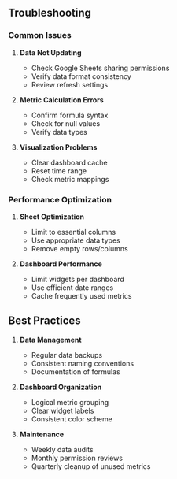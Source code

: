 ## Troubleshooting

### Common Issues

1. **Data Not Updating**
   - Check Google Sheets sharing permissions
   - Verify data format consistency
   - Review refresh settings

2. **Metric Calculation Errors**
   - Confirm formula syntax
   - Check for null values
   - Verify data types

3. **Visualization Problems**
   - Clear dashboard cache
   - Reset time range
   - Check metric mappings

### Performance Optimization

1. **Sheet Optimization**
   - Limit to essential columns
   - Use appropriate data types
   - Remove empty rows/columns

2. **Dashboard Performance**
   - Limit widgets per dashboard
   - Use efficient date ranges
   - Cache frequently used metrics

## Best Practices

1. **Data Management**
   - Regular data backups
   - Consistent naming conventions
   - Documentation of formulas

2. **Dashboard Organization**
   - Logical metric grouping
   - Clear widget labels
   - Consistent color scheme

3. **Maintenance**
   - Weekly data audits
   - Monthly permission reviews
   - Quarterly cleanup of unused metrics
